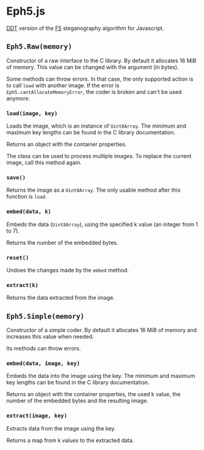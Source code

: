 Eph5.js
=======

[DDT](https://github.com/desudesutalk/desudesutalk) version of the [F5](https://code.google.com/p/f5-steganography/) steganography algorithm for Javascript.

`Eph5.Raw(memory)`
------------------

Constructor of a raw interface to the C library. By default it allocates 16 MiB of memory. This value can be changed with the argument (in bytes).

Some methods can throw errors. In that case, the only supported action is to call `load` with another image. If the error is `Eph5.cantAllocateMemoryError`, the coder is broken and can't be used anymore.

### `load(image, key)`

Loads the image, which is an instance of `Uint8Array`. The minimum and maximum key lengths can be found in the C library documentation.

Returns an object with the container properties.

The class can be used to process multiple images. To replace the current image, call this method again.

### `save()`

Returns the image as a `Uint8Array`. The only usable method after this function is `load`.

### `embed(data, k)`

Embeds the data (`Uint8Array`), using the specified k value (an integer from 1 to 7).

Returns the number of the embedded bytes.

### `reset()`

Undoes the changes made by the `embed` method.

### `extract(k)`

Returns the data extracted from the image.

`Eph5.Simple(memory)`
---------------------

Constructor of a simple coder. By default it allocates 16 MiB of memory and increases this value when needed.

Its methods can throw errors.

### `embed(data, image, key)`

Embeds the data into the image using the key. The minimum and maximum key lengths can be found in the C library documentation.

Returns an object with the container properties, the used k value, the number of the embedded bytes and the resulting image.

### `extract(image, key)`

Extracts data from the image using the key.

Returns a map from k values to the extracted data.
